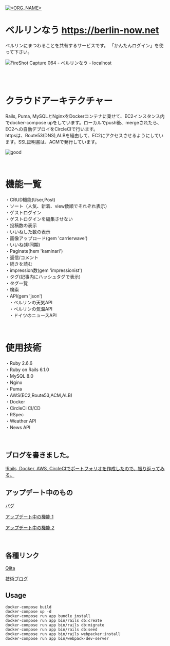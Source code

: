 
[![<ORG_NAME>](https://circleci.com/gh/kazumawada/myapp.svg?style=svg)](https://app.circleci.com/pipelines/github/kazumawada/myapp)

# ベルリンなう https://berlin-now.net  
 ベルリンにまつわることを共有するサービスです。
「かんたんログイン」を使って下さい。

![FireShot Capture 064 - ベルリンなう - localhost](https://user-images.githubusercontent.com/57794648/110725759-74508180-825b-11eb-9a57-c31f9e757e80.png)

<br><br>

# クラウドアーキテクチャー
Rails, Puma, MySQLとNginxをDockerコンテナに乗せて、EC2インスタンス内でdocker-compose upをしています。ローカルでpush後、mergeされたら、EC2への自動デプロイをCircleCIで行います。<br>httpsは、Route53(DNS),ALBを経由して、EC2にアクセスさせるようにしています。SSL証明書は、ACMで発行しています。




![good](https://user-images.githubusercontent.com/57794648/113692540-9a592c80-9708-11eb-871f-0d6272ce06b3.png)

<br>


# 機能一覧
・CRUD機能(User,Post)<br>
・ソート（人気、新着、view数順でそれぞれ表示）<br>
・ゲストログイン<br>
・ゲストログインを編集させない<br>
・投稿数の表示<br>
・いいねした数の表示<br>
・画像アップロード(gem 'carrierwave')<br>
・いいね(非同期)<br>
・Paginate(hem 'kaminari')<br>
・返信/コメント<br>
・続きを読む<br>
・impression数(gem 'impressionist')<br>
・タグ(記事内にハッシュタグで表示)<br>
・タグ一覧<br>
・検索<br>
・API(gem 'json')<br>
 &nbsp; &nbsp;・ベルリンの天気API<br>
 &nbsp; &nbsp;・ベルリンの気温API<br>
 &nbsp; &nbsp;・ドイツのニュースAPI

<br>

# 使用技術
・Ruby 2.6.6<br>
・Ruby on Rails 6.1.0<br>
・MySQL 8.0<br>
・Nginx<br>
・Puma<br>
・AWS(EC2,Route53,ACM,ALB)<br>
・Docker<br>
・CircleCi CI/CD<br>
・RSpec<br>
・Weather API<br>
・News API

<br>

## ブログを書きました。
[!Rails, Docker, AWS, CircleCIでポートフォリオを作成したので、振り返ってみる。](https://qiita.com/kazumawada/items/f8fcbf076e8672d51e12)


## アップデート中のもの

[バグ](https://github.com/kazumawada/myapp/issues/142#issue-821933525)

[アップデート中の機能 1](https://github.com/kazumawada/myapp/issues/143#issue-822792867)

[アップデート中の機能 2](https://github.com/kazumawada/myapp/issues/146#issue-823820013)

<br>

## 各種リンク

[Qiita](https://qiita.com/kazumawada)

[技術ブログ](https://kazumawada.hateblo.jp/)

## Usage

```
docker-compose build
docker-compose up -d
docker-compose run app bundle install
docker-compose run app bin/rails db:create
docker-compose run app bin/rails db:migrate
docker-compose run app bin/rails db:seed
docker-compose run app bin/rails webpacker:install
docker-compose run app bin/webpack-dev-server
```


